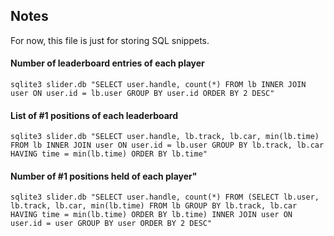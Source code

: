 ## Notes

For now, this file is just for storing SQL snippets.

#### Number of leaderboard entries of each player
```
sqlite3 slider.db "SELECT user.handle, count(*) FROM lb INNER JOIN user ON user.id = lb.user GROUP BY user.id ORDER BY 2 DESC"
```

#### List of #1 positions of each leaderboard
```
sqlite3 slider.db "SELECT user.handle, lb.track, lb.car, min(lb.time) FROM lb INNER JOIN user ON user.id = lb.user GROUP BY lb.track, lb.car HAVING time = min(lb.time) ORDER BY lb.time"
```

#### Number of #1 positions held of each player"
```
sqlite3 slider.db "SELECT user.handle, count(*) FROM (SELECT lb.user, lb.track, lb.car, min(lb.time) FROM lb GROUP BY lb.track, lb.car HAVING time = min(lb.time) ORDER BY lb.time) INNER JOIN user ON user.id = user GROUP BY user ORDER BY 2 DESC"
```
